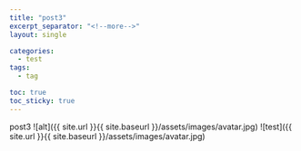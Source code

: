 ```yaml
---
title: "post3"
excerpt_separator: "<!--more-->"
layout: single

categories:
  - test
tags:
  - tag

toc: true
toc_sticky: true
---
```


post3
![alt]({{ site.url }}{{ site.baseurl }}/assets/images/avatar.jpg)
![test]({{ site.url }}{{ site.baseurl }}/assets/images/avatar.jpg)
